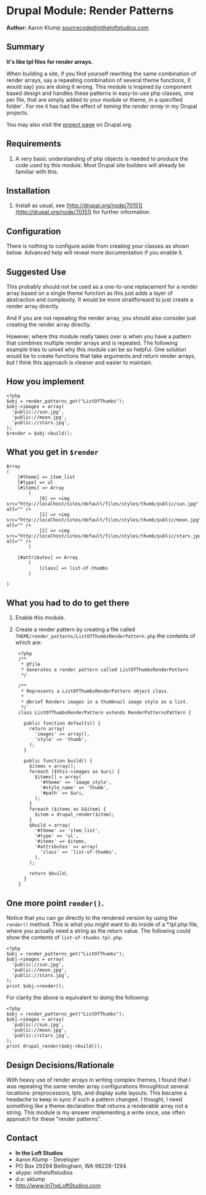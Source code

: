 # Drupal Module: Render Patterns
**Author:** Aaron Klump  <sourcecode@intheloftstudios.com>

## Summary
**It's like tpl files for render arrays.**

When building a site, if you find yourself rewriting the same combination of render arrays, say a repeating combination of several theme functions, (I would say) you are doing it wrong.  This module is inspired by component based design and handles these patterns in easy-to-use php classes, one per file, that are simply added to your module or theme, in a specified folder`.  For me it has had the effect of _taming the render array_ in my Drupal projects.

You may also visit the [project page](http://www.drupal.org/project/render_patterns) on Drupal.org.

## Requirements
1. A very basic understanding of php objects is needed to produce the code used by this module.  Most Drupal site builders will already be familiar with this.

## Installation
1. Install as usual, see [http://drupal.org/node/70151](http://drupal.org/node/70151) for further information.

## Configuration
There is nothing to configure aside from creating your classes as shown below.  Advanced help will reveal more documentation if you enable it.

## Suggested Use
This probably should not be used as a one-to-one replacement for a render array based on a single theme function as this just adds a layer of abstraction and complexity.  It would be more straitforward to just create a render array directly.  

And if you are not repeating the render array, you should also consider just creating the render array directly.

However, where this module really takes over is when you have a pattern that combines multiple render arrays and is repeated.  The following example tries to unveil why this module can be so helpful.  One solution would be to create functions that take arguments and return render arrays, but I think this approach is cleaner and easier to maintain.

## How you implement

    <?php
    $obj = render_patterns_get("ListOfThumbs");
    $obj->images = array(
      'public://sun.jpg',
      'public://moon.jpg',
      'public://stars.jpg',
    );
    $render = $obj->build();

## What you get in `$render`

    Array
    (
        [#theme] => item_list
        [#type] => ul
        [#items] => Array
            (
                [0] => <img src="http://localhost/sites/default/files/styles/thumb/public/sun.jpg" alt="" />
                [1] => <img src="http://localhost/sites/default/files/styles/thumb/public/moon.jpg" alt="" />
                [2] => <img src="http://localhost/sites/default/files/styles/thumb/public/stars.jpg" alt="" />
            )

        [#attributes] => Array
            (
                [class] => list-of-thumbs
            )

    )

## What you had to do to get there

1. Enable this module.
1. Create a render pattern by creating a file called `THEME/render_patterns/ListOfThumbsRenderPattern.php` the contents of which are:

        <?php
        /**
         * @file
         * Generates a render pattern called ListOfThumbsRenderPattern
         */

        /**
         * Represents a ListOfThumbsRenderPattern object class.
         * 
         * @brief Renders images in a thumbnail image style as a list.
         */
        class ListOfThumbsRenderPattern extends RenderPatternsPattern {

          public function defaults() {
            return array(
              'images' => array(),
              'style' => 'thumb',
            );
          }

          public function build() {
            $items = array();
            foreach ($this->images as $uri) {
              $items[] = array(
                '#theme' => 'image_style',
                '#style_name' => 'thumb',
                '#path' => $uri,
              );
            }
            foreach ($items as &$item) {
              $item = drupal_render($item);
            }
            $build = array(
              '#theme' => 'item_list',
              '#type' => 'ul',
              '#items' => $items,
              '#attributes' => array(
                'class' => 'list-of-thumbs',
              ),
            );

            return $build;
          }
        }

## One more point `render()`.
Notice that you can go directly to the rendered version by using the `render()` method. This is what you might want to do inside of a *.tpl.php file, where you actually need a string as the return value.  The following could show the contents of `list-of-thumbs.tpl.php`.

    <?php
    $obj = render_patterns_get("ListOfThumbs");
    $obj->images = array(
      'public://sun.jpg',
      'public://moon.jpg',
      'public://stars.jpg',
    );
    print $obj->render();

For clarity the above is equivalent to doing the following:

    <?php
    $obj = render_patterns_get("ListOfThumbs");
    $obj->images = array(
      'public://sun.jpg',
      'public://moon.jpg',
      'public://stars.jpg',
    );
    print drupal_render($obj->build());

## Design Decisions/Rationale
With heavy use of render arrays in writing complex themes, I found that I was repeating the same render array configurations throughtout several locations: preprocessors, tpls, and display suite layouts.  This became a headache to keep in sync if such a pattern changed.  I thought, I need something like a theme declaration that returns a renderable array not a string.  This module is my answer implementing a write once, use often approach for these "render patterns".

## Contact
* **In the Loft Studios**
* Aaron Klump - Developer
* PO Box 29294 Bellingham, WA 98228-1294
* _skype_: intheloftstudios
* _d.o_: aklump
* <http://www.InTheLoftStudios.com>
